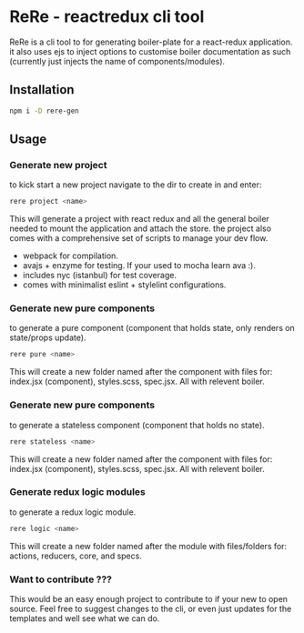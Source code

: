 # ReRe - reactredux cli tool

ReRe is a cli tool to for generating boiler-plate for a react-redux application. it also uses ejs to inject
options to customise boiler documentation as such (currently just injects the name of components/modules).

## Installation

```sh
npm i -D rere-gen
```

## Usage

### Generate new project

to kick start a new project navigate to the dir to create in and enter:

```sh
rere project <name>
```

This will generate a project with react redux and all the general boiler needed to mount the application and attach
the store. the project also comes with a comprehensive set of scripts to manage your dev flow.

 - webpack for compilation.
 - avajs + enzyme for testing. If your used to mocha learn ava :).
 - includes nyc (istanbul) for test coverage.
 - comes with minimalist eslint + stylelint configurations.


### Generate new pure components
to generate a pure component (component that holds state, only renders on state/props update).

```sh
rere pure <name>
```

This will create a new folder named after the component with files for: index.jsx (component), styles.scss, spec.jsx. All with relevent boiler.


### Generate new pure components
to generate a stateless component (component that holds no state).

```sh
rere stateless <name>
```

This will create a new folder named after the component with files for: index.jsx (component), styles.scss, spec.jsx. All with relevent boiler.


### Generate redux logic modules
to generate a redux logic module.

```sh
rere logic <name>
```

This will create a new folder named after the module with files/folders for: actions, reducers, core, and specs. 


### Want to contribute ???
This would be an easy enough project to contribute to if your new to open source. Feel free to suggest changes to the cli,
or even just updates for the templates and well see what we can do.
